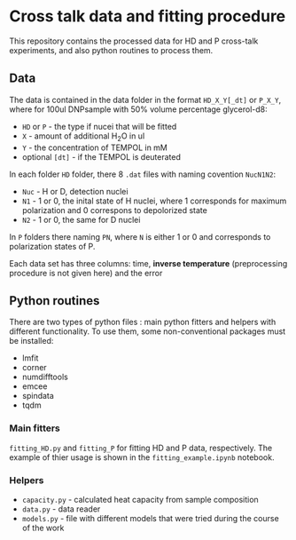 # Cross talk data and fitting procedure

This repository contains the processed data for HD and P cross-talk experiments, and also python routines to process them.

## Data

The data is contained in the data folder in the format `HD_X_Y[_dt]` or `P_X_Y`, where for 100ul DNPsample with 50% volume percentage glycerol-d8:

* `HD` or `P` - the type if nucei that will be fitted
* `X` - amount of additional H<sub>2</sub>O in ul
* `Y` - the concentration of TEMPOL in mM
* optional `[dt]` - if the TEMPOL is deuterated

In each folder `HD` folder, there 8 `.dat` files with naming covention `NucN1N2`:

* `Nuc` - H or D, detection nuclei
* `N1` - 1 or 0, the inital state of H nuclei, where 1 corresponds for maximum polarization and 0 correspons to depolorized state
* `N2` - 1 or 0, the same for D nuclei

In `P` folders there naming `PN`, where `N` is either 1 or 0 and corresponds to polarization states of P.

Each data set has three columns: time, **inverse temperature** (preprocessing procedure is not given here) and the error

## Python routines
There are two types of python files : main python fitters and helpers with different functionality. To use them, some non-conventional packages must be installed:

* lmfit
* corner
* numdifftools
* emcee
* spindata
* tqdm

### Main fitters
`fitting_HD.py` and `fitting_P` for fitting HD and P data, respectively. The example of thier usage is shown in the `fitting_example.ipynb` notebook.
### Helpers

* `capacity.py` - calculated heat capacity from sample composition
* `data.py` - data reader
* `models.py` - file with different models that were tried during the course of the work

